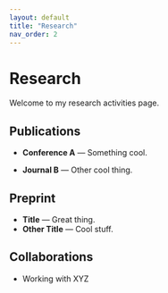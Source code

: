 ```yaml
---
layout: default
title: "Research"
nav_order: 2
---
```


# Research

Welcome to my research activities page.

## Publications

- **Conference A** — Something cool.

- **Journal B** — Other cool thing.

## Preprint

- **Title** — Great thing.
- **Other Title** — Cool stuff.

## Collaborations

- Working with XYZ
